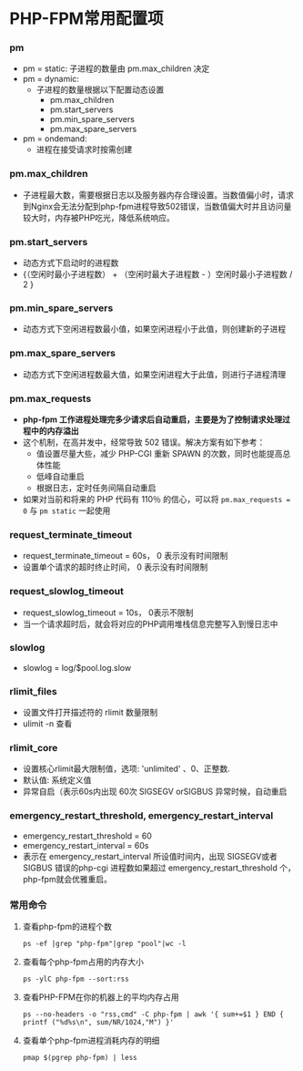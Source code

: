 # PHP-FPM常用配置项

### pm

* pm = static: 子进程的数量由 pm.max\_children 决定
* pm = dynamic: 
  * 子进程的数量根据以下配置动态设置 
    * pm.max\_children
    * pm.start\_servers
    * pm.min\_spare\_servers
    * pm.max\_spare\_servers
* pm = ondemand: 
  * 进程在接受请求时按需创建

### pm.max\_children

* 子进程最大数，需要根据日志以及服务器内存合理设置。当数值偏小时，请求到Nginx会无法分配到php-fpm进程导致502错误，当数值偏大时并且访问量较大时，内存被PHP吃光，降低系统响应。

### pm.start\_servers

* 动态方式下启动时的进程数
* {（空闲时最小子进程数） + （空闲时最大子进程数 - ）空闲时最小子进程数 / 2 }

### pm.min\_spare\_servers

* 动态方式下空闲进程数最小值，如果空闲进程小于此值，则创建新的子进程

### pm.max\_spare\_servers

* 动态方式下空闲进程数最大值，如果空闲进程大于此值，则进行子进程清理

### pm.max\_requests

*  **php-fpm 工作进程处理完多少请求后自动重启，主要是为了控制请求处理过程中的内存溢出** 
* 这个机制，在高并发中，经常导致 502 错误。解决方案有如下参考：
  * 值设置尽量大些，减少 PHP-CGI 重新 SPAWN 的次数，同时也能提高总体性能
  * 低峰自动重启
  * 根据日志，定时任务间隔自动重启
* 如果对当前和将来的 PHP 代码有 110％ 的信心，可以将 `pm.max_requests = 0` 与 `pm static` 一起使用

### request\_terminate\_timeout

* request\_terminate\_timeout = 60s， 0 表示没有时间限制
* 设置单个请求的超时终止时间， 0 表示没有时间限制 

### request\_slowlog\_timeout

* request\_slowlog\_timeout = 10s， 0表示不限制
* 当一个请求超时后，就会将对应的PHP调用堆栈信息完整写入到慢日志中

### slowlog

* slowlog = log/$pool.log.slow

### rlimit\_files

* 设置文件打开描述符的 rlimit 数量限制
* ulimit -n 查看

### rlimit\_core

* 设置核心rlimit最大限制值，选项: 'unlimited' 、0、正整数. 
* 默认值: 系统定义值
* 异常自启（表示60s内出现 60次 SIGSEGV orSIGBUS 异常时候，自动重启

### emergency\_restart\_threshold, emergency\_restart\_interval

* emergency\_restart\_threshold = 60
* emergency\_restart\_interval = 60s
* 表示在 emergency\_restart\_interval 所设值时间内，出现 SIGSEGV或者SIGBUS 错误的php-cgi 进程数如果超过 emergency\_restart\_threshold 个，php-fpm就会优雅重启。



### 常用命令

1. 查看php-fpm的进程个数

   ```text
   ps -ef |grep "php-fpm"|grep "pool"|wc -l
   ```

2. 查看每个php-fpm占用的内存大小

   ```text
   ps -ylC php-fpm --sort:rss
   ```

3. 查看PHP-FPM在你的机器上的平均内存占用

   ```text
   ps --no-headers -o "rss,cmd" -C php-fpm | awk '{ sum+=$1 } END { printf ("%d%s\n", sum/NR/1024,"M") }'
   ```

4. 查看单个php-fpm进程消耗内存的明细

   ```text
   pmap $(pgrep php-fpm) | less
   ```





